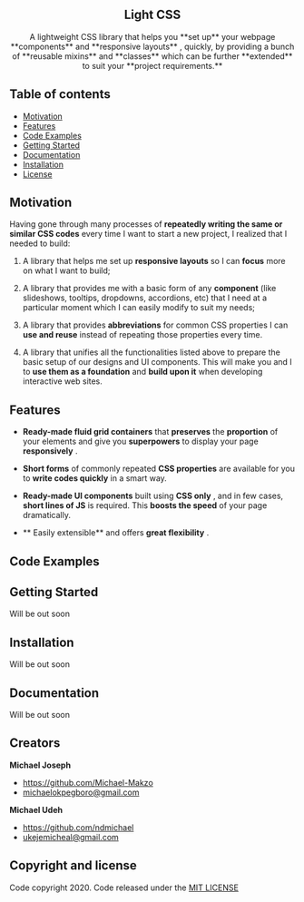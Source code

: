 <h2 align="center">Light CSS</h2>

<p align="center">
    A lightweight CSS library that helps you  **set up**  your webpage  **components**  and  **responsive layouts** , quickly, by providing a bunch of  **reusable mixins** and  **classes**   which can be further  **extended**  to suit your **project requirements.**
</p>


## Table of contents

- [Motivation](#motivation)
- [Features](#features)
- [Code Examples](#code-examples)
- [Getting Started](#getting-started)
- [Documentation](#documentation)
- [Installation](#installation)
- [License](#license)


## Motivation

Having gone through many processes of  **repeatedly writing  the same or similar CSS codes**  every time I want to start a new project, I realized that I needed to build:
1.  A library that helps me set up **responsive layouts**  so I can  **focus**  more on what I want to build;

2. A library that provides me with a basic form of any  **component**  (like slideshows, tooltips, dropdowns, accordions, etc) that I need at a particular moment which I can easily modify to suit my needs;

3. A library that provides  **abbreviations** for common CSS properties  I can  **use and reuse**  instead of  repeating those properties every time.

4. A library that unifies all the functionalities listed above to prepare the basic setup of our designs and UI components.
This will make you and I to **use them as a  foundation**  and  **build upon it**  when developing interactive web sites.


## Features

*  **Ready-made fluid grid containers** that  **preserves**  the  **proportion**  of your elements and give you  **superpowers**  to display your page  **responsively** .

*  **Short forms** of commonly repeated **CSS properties**  are available for you to  **write codes quickly**  in a smart way.

*  **Ready-made UI components**  built using  **CSS only** , and in few cases,  **short lines of JS**  is required. This  **boosts the speed**  of your page dramatically.

* ** Easily extensible**  and offers  **great flexibility** .


## Code Examples


## Getting Started

Will be out soon


## Installation

Will be out soon


## Documentation

Will be out soon


## Creators

**Michael Joseph**
- <https://github.com/Michael-Makzo>
- <michaelokpegboro@gmail.com>

**Michael Udeh**
- <https://github.com/ndmichael>
- <ukejemicheal@gmail.com>


## Copyright and license

Code copyright 2020. Code released under the [MIT LICENSE](https://github.com/Michael-Makzo/LightCSS/blob/master/LICENSE)
